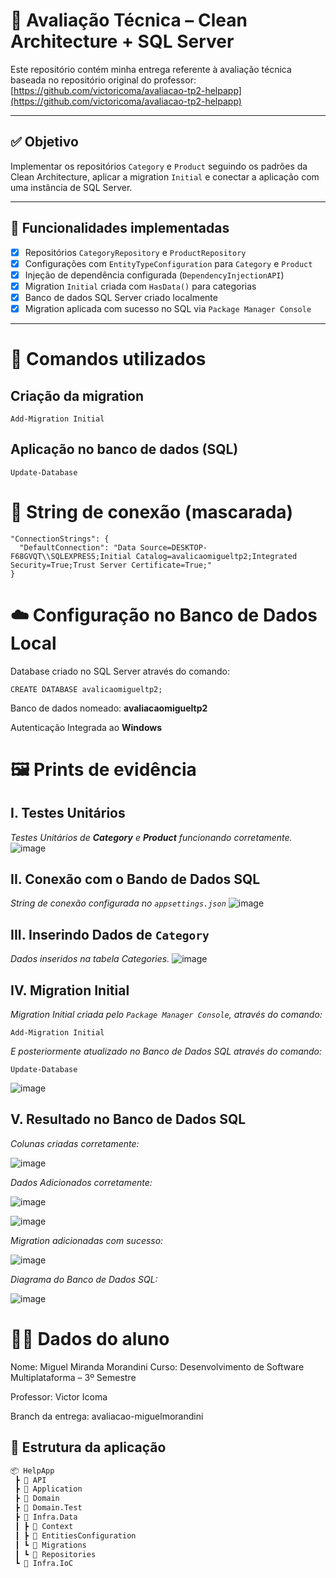 # 📘 Avaliação Técnica – Clean Architecture + SQL Server

Este repositório contém minha entrega referente à avaliação técnica baseada no repositório original do professor:  
[https://github.com/victoricoma/avaliacao-tp2-helpapp](https://github.com/victoricoma/avaliacao-tp2-helpapp)

---

## ✅ Objetivo

Implementar os repositórios `Category` e `Product` seguindo os padrões da Clean Architecture, aplicar a migration `Initial` e conectar a aplicação com uma instância de SQL Server.

---

## 🚀 Funcionalidades implementadas

- [x] Repositórios `CategoryRepository` e `ProductRepository`
- [x] Configurações com `EntityTypeConfiguration` para `Category` e `Product`
- [x] Injeção de dependência configurada (`DependencyInjectionAPI`)
- [x] Migration `Initial` criada com `HasData()` para categorias
- [x] Banco de dados SQL Server criado localmente
- [x] Migration aplicada com sucesso no SQL via `Package Manager Console`

---
# 🔧 Comandos utilizados
## Criação da migration
```
Add-Migration Initial
```

## Aplicação no banco de dados (SQL)
```
Update-Database
```


# 🔗 String de conexão (mascarada)
```
"ConnectionStrings": {
  "DefaultConnection": "Data Source=DESKTOP-F68GVQT\\SQLEXPRESS;Initial Catalog=avalicaomigueltp2;Integrated Security=True;Trust Server Certificate=True;"
}
```

# ☁️ Configuração no Banco de Dados Local
Database criado no SQL Server através do comando:
```
CREATE DATABASE avalicaomigueltp2;
```

Banco de dados nomeado: **avaliacaomigueltp2**

Autenticação Integrada ao **Windows**

# 🖼️ Prints de evidência

## I. Testes Unitários 
_Testes Unitários de **Category** e **Product** funcionando corretamente._
![image](https://github.com/user-attachments/assets/eb7d8123-59b1-45ba-ac50-f02348aac871)

## II. Conexão com o Bando de Dados SQL
_String de conexão configurada no `appsettings.json`_
![image](https://github.com/user-attachments/assets/03e5d0e3-b164-4603-bda7-24d2bc11de81)

## III. Inserindo Dados de `Category`
_Dados inseridos na tabela Categories._
![image](https://github.com/user-attachments/assets/ed3583bc-68bd-44da-b714-2c4dab272af3)

## IV. Migration Initial
_Migration Initial criada pelo `Package Manager Console`, através do comando:_
```
Add-Migration Initial
```
_E posteriormente atualizado no Banco de Dados SQL através do comando:_
```
Update-Database
```
![image](https://github.com/user-attachments/assets/019560f9-439c-417c-a00d-f460cc6f1284)

## V. Resultado no Banco de Dados SQL
_Colunas criadas corretamente:_

![image](https://github.com/user-attachments/assets/171c8600-78de-461d-834b-a5405db1e707)

_Dados Adicionados corretamente:_

![image](https://github.com/user-attachments/assets/c7b452ab-22e2-4567-965f-2abdc9f6269b) 

![image](https://github.com/user-attachments/assets/e2ed222f-2b13-4315-a7fa-160b93b4c47a)

_Migration adicionadas com sucesso:_

![image](https://github.com/user-attachments/assets/2f9976cc-de8e-479a-9d57-4a6ea99211c7)

_Diagrama do Banco de Dados SQL:_

![image](https://github.com/user-attachments/assets/93321837-49a5-4324-8fad-2c196f8f461f)


# 👨‍💻 Dados do aluno
Nome: Miguel Miranda Morandini
Curso: Desenvolvimento de Software Multiplataforma – 3º Semestre

Professor: Victor Icoma

Branch da entrega: avaliacao-miguelmorandini

## 🧱 Estrutura da aplicação

```bash
📦 HelpApp
 ┣ 📂 API
 ┣ 📂 Application
 ┣ 📂 Domain
 ┣ 📂 Domain.Test
 ┣ 📂 Infra.Data
 ┃ ┣ 📂 Context
 ┃ ┣ 📂 EntitiesConfiguration
 ┃ ┗ 📂 Migrations
 ┃ ┗ 📂 Repositories
 ┗ 📂 Infra.IoC

